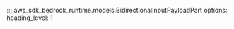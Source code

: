 ::: aws_sdk_bedrock_runtime.models.BidirectionalInputPayloadPart
    options:
        heading_level: 1
